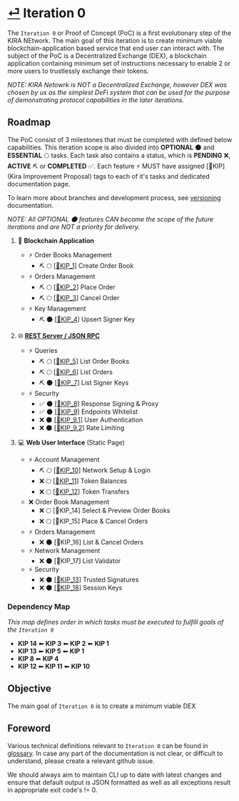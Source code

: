
# [⏎](../README.md) Iteration 0

The `Iteration 0` or Proof of Concept (PoC) is a first evolutionary step of the KIRA NEtwork. The main goal of this iteration is to create minimum viable blockchain-application based service that end user can interact with. The subject of the PoC is a Decentralized Exchange (DEX), a blockchain application containing minimum set of instructions necessary to enable 2 or more users to trustlessly exchange their tokens.

_NOTE: KIRA Netowrk is NOT a Decentralized Exchange, however DEX was chosen by us as the simplest DeFi system that can be used for the purpose of demonstrating protocol capabilities in the later iterations._

## Roadmap

The PoC consist of 3 milestones that must be completed with defined below capabilities. This iteration scope is also divided into **OPTIONAL** :new_moon: and **ESSENTIAL** :full_moon: tasks. Each task also contains a status, which is **PENDING** :x:, **ACTIVE** :pick: or **COMPLETED** :white_check_mark:. Each feature :zap: MUST have assigned [:bookmark:KIP] (Kira Improvement Proposal) tags to each of it's tasks and dedicated documentation page.

To learn more about branches and development process, see [versioning](../versioning.md) documentation.

_NOTE: All OPTIONAL :new_moon: features CAN become the scope of the future iterations and are NOT a priority for delivery._

1. :link: **Blockchain Application**
   * :zap: Order Books Management
     * :pick: :full_moon: [[:bookmark:KIP_1]](kip_1.md) Create Order Book
   * :zap: Orders Management
     * :pick: :full_moon: [[:bookmark:KIP_2]](kip_2.md) Place Order
     * :pick: :full_moon: [[:bookmark:KIP_3]](kip_3.md) Cancel Order
   * :zap: Key Management
     * :pick: :new_moon: [[:bookmark:KIP_4]](kip_4.md) Upsert Signer Key
  
2. :globe_with_meridians: **[REST Server / JSON RPC](../rpc/README.md)**
   * :zap: Queries 
      * :pick: :full_moon: [[:bookmark:KIP_5]](kip_5.md) List Order Books
      * :pick: :full_moon: [[:bookmark:KIP_6]](kip_6.md) List Orders
      * :pick: :new_moon: [[:bookmark:KIP_7]](kip_7.md) List Signer Keys
   * :zap: Security
      * :white_check_mark: :new_moon: [[:bookmark:KIP_8]](kip_8.md) Response Signing & Proxy
      * :white_check_mark: :new_moon: [[:bookmark:KIP_9]](kip_9.md) Endpoints Whitelist
      * :x: :new_moon: [[:bookmark:KIP_9.1]](kip_9.1.md) User Authentication
      * :x: :new_moon: [[:bookmark:KIP_9.2]](kip_9.2.md) Rate Limiting
  
3. :computer: **Web User Interface** (Static Page)
   * :zap: Account Management
      * :pick: :full_moon: [[:bookmark:KIP_10]](kip_10.md) Network Setup & Login
      * :x: :full_moon: [[:bookmark:KIP_11]](kip_11.md) Token Balances
      * :x: :full_moon: [[:bookmark:KIP_12]](kip_12.md) Token Transfers
   * :x: Order Book Management
      * :x: :full_moon: [:bookmark:KIP_14] Select & Preview Order Books
      * :x: :full_moon: [:bookmark:KIP_15] Place & Cancel Orders
   * :zap: Orders Management
      * :x: :new_moon: [:bookmark:KIP_16] List & Cancel Orders 
   * :zap: Network Management
      * :x: :new_moon: [:bookmark:KIP_17] List Validator 
   * :zap: Security
      * :x: :new_moon: [[:bookmark:KIP_13]](kip_13.md) Trusted Signatures
      * :x: :new_moon: [[:bookmark:KIP_18]](kip_18.md) Session Keys

### Dependency Map

_This map defines order in which tasks must be executed to fulfill goals of the `Iteration 0`_

* **KIP 14** ⬅ **KIP 3** ⬅ **KIP 2** ⬅ **KIP 1**
* **KIP 13** ⬅ **KIP 5** ⬅ **KIP 1**
* **KIP 8** ⬅ **KIP 4**
* **KIP 12** ⬅ **KIP 11** ⬅ **KIP 10**
 
## Objective

The main goal of `Iteration 0` is to create a minimum viable DEX 

## Foreword

Various technical definitions relevant to `Iteration 0` can be found in [glossary](../glossary.md). In case any part of the documentation is not clear, or difficult to understand, please create a relevant github issue.

We should always aim to maintain CLI up to date with latest changes and ensure that default output is JSON formatted as well as all exceptions result in appropriate exit code's != 0.

